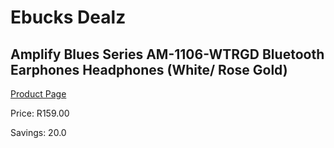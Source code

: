 
# Ebucks Dealz
## Amplify Blues Series AM-1106-WTRGD Bluetooth Earphones Headphones (White/ Rose Gold)
[Product Page](https://www.ebucks.com/web/shop/productSelected.do?prodId=1161789783&catId=714948688)

Price: R159.00

Savings: 20.0


	